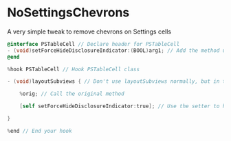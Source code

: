 # NoSettingsChevrons

A very simple tweak to remove chevrons on Settings cells

```objective-c
@interface PSTableCell // Declare header for PSTableCell
- (void)setForceHideDisclosureIndicator:(BOOL)arg1; // Add the method used
@end

%hook PSTableCell // Hook PSTableCell class

- (void)layoutSubviews { // Don't use layoutSubviews normally, but in this case it is fine as it doesn't add any views, just calls a setter method

	%orig; // Call the original method

	[self setForceHideDisclosureIndicator:true]; // Use the setter to hide the disclosure indicators (chevrons)

}

%end // End your hook
```
